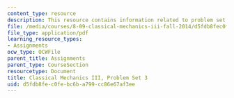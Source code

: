 ```yaml
---
content_type: resource
description: This resource contains information related to problem set 3.
file: /media/courses/8-09-classical-mechanics-iii-fall-2014/d5fdb8fec0febc6ba799cc86e67af3ee_MIT8_09F14_pset3.pdf
file_type: application/pdf
learning_resource_types:
- Assignments
ocw_type: OCWFile
parent_title: Assignments
parent_type: CourseSection
resourcetype: Document
title: Classical Mechanics III, Problem Set 3
uid: d5fdb8fe-c0fe-bc6b-a799-cc86e67af3ee
---
```


